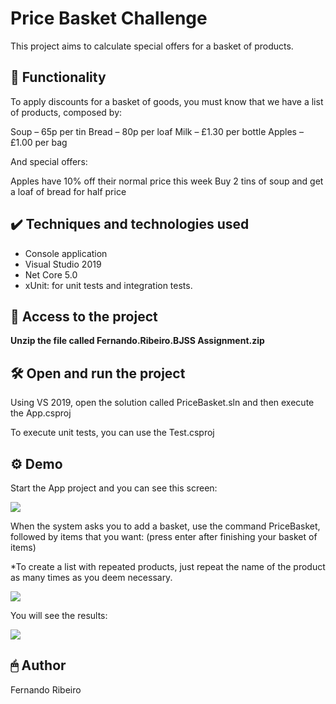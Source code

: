 # Price Basket Challenge

This project aims to calculate special offers for a basket of products.

## 🔨 Functionality

To apply discounts for a basket of goods, you must know that we have a list of products, composed by:

Soup – 65p per tin
Bread – 80p per loaf
Milk – £1.30 per bottle
Apples – £1.00 per bag

And special offers:

Apples have 10% off their normal price this week
Buy 2 tins of soup and get a loaf of bread for half price

## ✔️ Techniques and technologies used

- Console application 
- Visual Studio 2019
- Net Core 5.0
- xUnit: for unit tests and integration tests.

## 📁 Access to the project

**Unzip the file called Fernando.Ribeiro.BJSS Assignment.zip**

## 🛠️ Open and run the project

Using VS 2019, open the solution called PriceBasket.sln and then execute the App.csproj

To execute unit tests, you can use the Test.csproj

## ⚙ Demo

Start the App project and you can see this screen:

![](https://33333.cdn.cke-cs.com/kSW7V9NHUXugvhoQeFaf/images/f965b2f3482ae7fb46253cd80a3703c5c7d6d1ea4577872c.png)

When the system asks you to add a basket, use the command PriceBasket, followed by items that you want: (press enter after finishing your basket of items)

*To create a list with repeated products, just repeat the name of the product as many times as you deem necessary.

![](https://33333.cdn.cke-cs.com/kSW7V9NHUXugvhoQeFaf/images/58c98f7771b34e5b24d5d8236c02c4457295f01eb2cfd934.png)

You will see the results:

![](https://33333.cdn.cke-cs.com/kSW7V9NHUXugvhoQeFaf/images/97a91268583b4aaf4ad22b5e651d47286367b6b0d6e6cb89.png)

## 🖱 Author

Fernando Ribeiro
